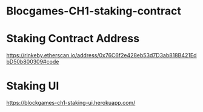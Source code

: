 # Blocgames-CH1-staking-contract

# Staking Contract Address
https://rinkeby.etherscan.io/address/0x76C6f2e428eb53d7D3ab818B421EdbD50b800309#code

# Staking UI
https://blockgames-ch1-staking-ui.herokuapp.com/
